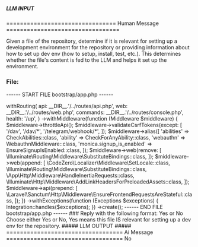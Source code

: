 ##### LLM INPUT #####
================================ Human Message =================================

Given a file of the repository, determine if it is relevant for setting up a development environment for the repository or providing information about how to set up dev env (how to setup, install, test, etc.). This determines whether the file's content is fed to the LLM and helps it set up the environment.

### File:
------ START FILE bootstrap/app.php ------
<?php

use App\Http\Middleware\EnsureSignupIsEnabled;
use Illuminate\Foundation\Application;
use Illuminate\Foundation\Configuration\Exceptions;
use Illuminate\Foundation\Configuration\Middleware;
use Laravel\Sanctum\Http\Middleware\CheckAbilities;
use Laravel\Sanctum\Http\Middleware\CheckForAnyAbility;
use LaravelWebauthn\Http\Middleware\WebauthnMiddleware;
use Sentry\Laravel\Integration;

return Application::configure(basePath: dirname(__DIR__))
    ->withRouting(
        api: __DIR__.'/../routes/api.php',
        web: __DIR__.'/../routes/web.php',
        commands: __DIR__.'/../routes/console.php',
        health: '/up',
    )
    ->withMiddleware(function (Middleware $middleware) {
        $middleware->throttleApi();
        $middleware->validateCsrfTokens(except: [
            '/dav',
            '/dav/*',
            '/telegram/webhook/*',
        ]);
        $middleware->alias([
            'abilities' => CheckAbilities::class,
            'ability' => CheckForAnyAbility::class,
            'webauthn' => WebauthnMiddleware::class,
            'monica.signup_is_enabled' => EnsureSignupIsEnabled::class,
        ]);
        $middleware->web(remove: [
            \Illuminate\Routing\Middleware\SubstituteBindings::class,
        ]);
        $middleware->web(append: [
            \CodeZero\Localizer\Middleware\SetLocale::class,
            \Illuminate\Routing\Middleware\SubstituteBindings::class,
            \App\Http\Middleware\HandleInertiaRequests::class,
            \Illuminate\Http\Middleware\AddLinkHeadersForPreloadedAssets::class,
        ]);
        $middleware->api(prepend: [
            \Laravel\Sanctum\Http\Middleware\EnsureFrontendRequestsAreStateful::class,
        ]);
    })
    ->withExceptions(function (Exceptions $exceptions) {
        Integration::handles($exceptions);
    })
    ->create();

------ END FILE bootstrap/app.php ------

### Reply with the following format:

<rel>Yes</rel>

or

<rel>No</rel>

Choose either Yes or No, Yes means this file IS relevant for setting up a dev env for the repository.

##### LLM OUTPUT #####
================================== Ai Message ==================================

<rel>No</rel>